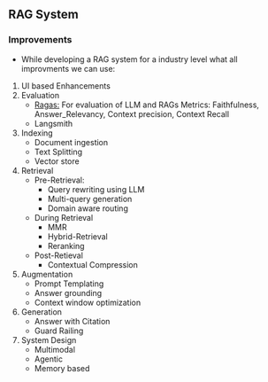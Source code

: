 ## RAG System 

### Improvements

- While developing a RAG system for a industry level what all improvments we can use: 

1. UI based Enhancements
2. Evaluation
    - [Ragas:](https://docs.ragas.io/en/stable/) For evaluation of LLM and RAGs
        Metrics: Faithfulness, Answer_Relevancy, Context precision, Context Recall
    - Langsmith
3. Indexing
    - Document ingestion
    - Text Splitting
    - Vector store
4. Retrieval
    - Pre-Retrieval:
        - Query rewriting using LLM
        - Multi-query generation
        - Domain aware routing
    - During Retrieval
        - MMR
        - Hybrid-Retrieval
        - Reranking
    - Post-Retieval
        - Contextual Compression
5. Augmentation
    - Prompt Templating
    - Answer grounding
    - Context window optimization
6. Generation
    - Answer with Citation
    - Guard Railing
7. System Design
    - Multimodal
    - Agentic
    - Memory based